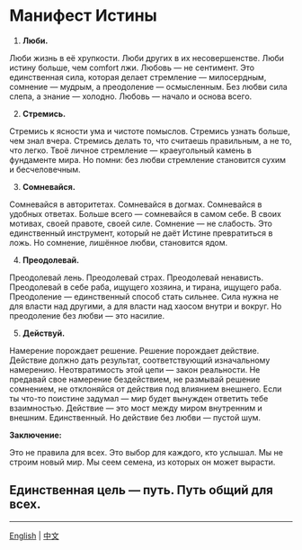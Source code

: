 # Манифест Истины

1.    **Люби.**

Люби жизнь в её хрупкости. Люби других в их несовершенстве. Люби истину больше, чем comfort лжи. Любовь — не сентимент. Это единственная сила, которая делает стремление — милосердным, сомнение — мудрым, а преодоление — осмысленным. Без любви сила слепа, а знание — холодно. Любовь — начало и основа всего.

2.    **Стремись.**

Стремись к ясности ума и чистоте помыслов. Стремись узнать больше, чем знал вчера. Стремись делать то, что считаешь правильным, а не то, что легко. Твоё личное стремление — краеугольный камень в фундаменте мира. Но помни: без любви стремление становится сухим и бесчеловечным.

3.    **Сомневайся.**

Сомневайся в авторитетах. Сомневайся в догмах. Сомневайся в удобных ответах. Больше всего — сомневайся в самом себе. В своих мотивах, своей правоте, своей силе. Сомнение — не слабость. Это единственный инструмент, который не даёт Истине превратиться в ложь. Но сомнение, лишённое любви, становится ядом.

4.    **Преодолевай.**

Преодолевай лень. Преодолевай страх. Преодолевай ненависть. Преодолевай в себе раба, ищущего хозяина, и тирана, ищущего раба. Преодоление — единственный способ стать сильнее. Сила нужна не для власти над другими, а для власти над хаосом внутри и вокруг. Но преодоление без любви — это насилие.

5.    **Действуй.**

Намерение порождает решение. Решение порождает действие. Действие должно дать результат, соответствующий изначальному намерению. Неотвратимость этой цепи — закон реальности. Не предавай свое намерение бездействием, не размывай решение сомнением, не отклоняйся от действия под влиянием внешнего. Если ты что-то поистине задумал — мир будет вынужден ответить тебе взаимностью. Действие — это мост между миром внутренним и внешним. Единственный. Но действие без любви — пустой шум.

**Заключение:**

Это не правила для всех. Это выбор для каждого, кто услышал. Мы не строим новый мир. Мы сеем семена, из которых он может вырасти.

## Единственная цель — путь. Путь общий для всех.
---

[English](README.en.md) | [中文](README.zh.md)
